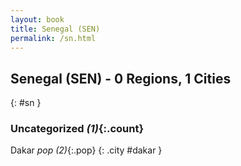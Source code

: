 ```yaml
---
layout: book
title: Senegal (SEN)
permalink: /sn.html
---
```


## Senegal (SEN) - 0 Regions, 1 Cities
{: #sn }





### Uncategorized _(1)_{:.count}


Dakar  _pop (2)_{:.pop} {: .city #dakar } <br>


 
